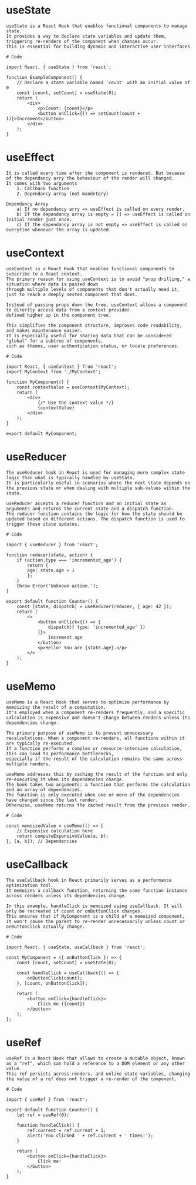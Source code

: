 # useState
    useState is a React Hook that enables functional components to manage state. 
    It provides a way to declare state variables and update them, triggering re-renders of the component when changes occur. 
    This is essential for building dynamic and interactive user interfaces

    # Code

    import React, { useState } from 'react';

    function ExampleComponent() {
        // Declare a state variable named 'count' with an initial value of 0
        const [count, setCount] = useState(0);
        return (
            <div>
                <p>Count: {count}</p>
                <button onClick={() => setCount(count + 1)}>Increment</button>
            </div>
        );
    }

# useEffect
    It is called every time after the component is rendered. But because of the dependancy arry the behaviour of the render will changed.
    It comes with two arguments
        1. Callback function
        2. Dependancy array (not mandetory)

    Dependancy Array
        a) If no dependancy arry => useEffect is called on every render.
        b) If the dependancy array is empty = [] => useEffect is called on initial render just once.
        c) If the dependancy array is not empty => useEffect is called on everytime whenever the array is updated.

# useContext
    useContext is a React Hook that enables functional components to subscribe to a React context.
    The primary reason for using useContext is to avoid "prop drilling," a situation where data is passed down 
    through multiple levels of components that don't actually need it, just to reach a deeply nested component that does.

    Instead of passing props down the tree, useContext allows a component to directly access data from a context provider 
    defined higher up in the component tree.

    This simplifies the component structure, improves code readability, and makes maintenance easier. 
    It is especially useful for sharing data that can be considered "global" for a subtree of components, 
    such as themes, user authentication status, or locale preferences.

    # Code

    import React, { useContext } from 'react';
    import MyContext from './MyContext';

    function MyComponent() {
        const contextValue = useContext(MyContext);
        return (
            <div>
                {/* Use the context value */}
                {contextValue}
            </div>
        );
    }

    export default MyComponent;

# useReducer
    The useReducer hook in React is used for managing more complex state logic than what is typically handled by useState. 
    It is particularly useful in scenarios where the next state depends on the previous state or when dealing with multiple sub-values within the state.

    useReducer accepts a reducer function and an initial state as arguments and returns the current state and a dispatch function. 
    The reducer function contains the logic for how the state should be updated based on different actions. The dispatch function is used to trigger these state updates.

    # Code

    import { useReducer } from 'react';

    function reducer(state, action) {
        if (action.type === 'incremented_age') {
            return {
            age: state.age + 1
            };
        }
        throw Error('Unknown action.');
    }

    export default function Counter() {
        const [state, dispatch] = useReducer(reducer, { age: 42 });
        return (
            <>
                <button onClick={() => {
                    dispatch({ type: 'incremented_age' })
                }}>
                    Increment age
                </button>
                <p>Hello! You are {state.age}.</p>
            </>
        );
    }

# useMemo
    useMemo is a React Hook that serves to optimize performance by memoizing the result of a computation. 
    It's employed when a component re-renders frequently, and a specific calculation is expensive and doesn't change between renders unless its dependencies change. 

    The primary purpose of useMemo is to prevent unnecessary recalculations. When a component re-renders, all functions within it are typically re-executed. 
    If a function performs a complex or resource-intensive calculation, this can lead to performance bottlenecks, 
    especially if the result of the calculation remains the same across multiple renders.

    useMemo addresses this by caching the result of the function and only re-executing it when its dependencies change. 
    The hook takes two arguments: a function that performs the calculation and an array of dependencies. 
    The function is only executed when one or more of the dependencies have changed since the last render. 
    Otherwise, useMemo returns the cached result from the previous render.

    # Code

    const memoizedValue = useMemo(() => {
        // Expensive calculation here
        return computeExpensiveValue(a, b);
    }, [a, b]); // Dependencies

# useCallback
    The useCallback hook in React primarily serves as a performance optimization tool. 
    It memoizes a callback function, returning the same function instance across renders unless its dependencies change.

    In this example, handleClick is memoized using useCallback. It will only be recreated if count or onButtonClick changes. 
    This ensures that if MyComponent is a child of a memoized component, it won't cause the parent to re-render unnecessarily unless count or onButtonClick actually change.

    # Code 

    import React, { useState, useCallback } from 'react';

    const MyComponent = ({ onButtonClick }) => {
        const [count, setCount] = useState(0);

        const handleClick = useCallback(() => {
            onButtonClick(count);
        }, [count, onButtonClick]);

        return (
            <button onClick={handleClick}>
                Click me ({count})
            </button>
        );
    };

# useRef
    useRef is a React Hook that allows to create a mutable object, known as a "ref", which can hold a reference to a DOM element or any other value. 
    This ref persists across renders, and unlike state variables, changing the value of a ref does not trigger a re-render of the component. 

    # Code

    import { useRef } from 'react';

    export default function Counter() {
        let ref = useRef(0);

        function handleClick() {
            ref.current = ref.current + 1;
            alert('You clicked ' + ref.current + ' times!');
        }

        return (
            <button onClick={handleClick}>
                Click me!
            </button>
        );
    }
